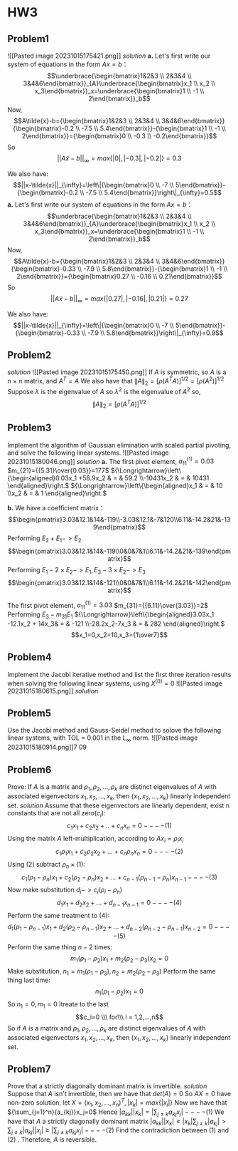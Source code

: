 # HW3
## Problem1
![[Pasted image 20231015175421.png]]
*solution*
**a.**
Let's first write our system of equations in the form $Ax=b$：
$$\underbrace{\begin{bmatrix}1&2&3 \\ 2&3&4 \\ 3&4&6\end{bmatrix}}_{A}\underbrace{\begin{bmatrix}x_1 \\ x_2 \\ x_3\end{bmatrix}}_x=\underbrace{\begin{bmatrix}1 \\ -1 \\ 2\end{bmatrix}}_b$$
Now,
$$A\tilde{x}-b={\begin{bmatrix}1&2&3 \\ 2&3&4 \\ 3&4&6\end{bmatrix}}{\begin{bmatrix}-0.2 \\ -7.5 \\ 5.4\end{bmatrix}}-{\begin{bmatrix}1 \\ -1 \\ 2\end{bmatrix}}={\begin{bmatrix}0 \\ -0.3 \\ -0.2\end{bmatrix}}$$
So
$$||A\tilde{x}-b||_{\infty}=max\{|0|,|-0.3|,|-0.2|\}=0.3$$

We also have:
$$||x-\tilde{x}||_{\infty}=\left\|{\begin{bmatrix}0 \\ -7 \\ 5\end{bmatrix}}-{\begin{bmatrix}-0.2 \\ -7.5 \\ 5.4\end{bmatrix}}\right\|_{\infty}=0.5$$
**a.**
Let's first write our system of equations in the form $Ax=b$：
$$\underbrace{\begin{bmatrix}1&2&3 \\ 2&3&4 \\ 3&4&6\end{bmatrix}}_{A}\underbrace{\begin{bmatrix}x_1 \\ x_2 \\ x_3\end{bmatrix}}_x=\underbrace{\begin{bmatrix}1 \\ -1 \\ 2\end{bmatrix}}_b$$
Now,
$$A\tilde{x}-b={\begin{bmatrix}1&2&3 \\ 2&3&4 \\ 3&4&6\end{bmatrix}}{\begin{bmatrix}-0.33 \\ -7.9 \\ 5.8\end{bmatrix}}-{\begin{bmatrix}1 \\ -1 \\ 2\end{bmatrix}}={\begin{bmatrix}0.27 \\ -0.16 \\ 0.21\end{bmatrix}}$$
So
$$||A\tilde{x}-b||_{\infty}=max\{|0.27|,|-0.16|,|0.21|\}=0.27$$

We also have:
$$||x-\tilde{x}||_{\infty}=\left\|{\begin{bmatrix}0 \\ -7 \\ 5\end{bmatrix}}-{\begin{bmatrix}-0.33 \\ -7.9 \\ 5.8\end{bmatrix}}\right\|_{\infty}=0.9$$

## Problem2
*solution*
![[Pasted image 20231015175450.png]]
If $A$ is symmetric, so $A$ is a n $\times$ n matrix, and $A^T=A$
We also have that ${\left\|A\right\|_2}=[\rho(A^TA)]^{1/2}=[\rho(A^2)]^{1/2}$
Suppose $\lambda$ is the eigenvalue of $A$
so $\lambda^2$ is the eigenvalue of $A^2$
so,
$${\left\|A\right\|_2}=[\rho(A^TA)]^{1/2}$$


## Problem3
Implement the algorithm of Gaussian elimination with scaled partial pivoting, and solve the following linear systems.
![[Pasted image 20231015180046.png]]
*solution*
**a.**
The first pivot element, $a_{11}^{(1)}=0.03$
$m_{21}={{5.31}\over{0.03}}=177$
${\Longrightarrow}\left\{\begin{aligned}0.03x_1 +58.9x_2 & = & 59.2  \\-10431x_2 & = & 10431 \end{aligned}\right.$
${\Longrightarrow}\left\{\begin{aligned}x_1  & = & 10  \\x_2 & = & 1 \end{aligned}\right.$

**b.**
We have a coefficient matrix：
$$\begin{pmatrix}3.03&12.1&14&-119\\-3.03&12.1&-7&120\\6.11&-14.2&21&-139\end{pmatrix}$$
Performing $E_2+E_1->E_2$
$$\begin{pmatrix}3.03&12.1&14&-119\\0&0&7&1\\6.11&-14.2&21&-139\end{pmatrix}$$
Performing $E_1-2{\times}E_2->E_1,E_3-3{\times}E_2->E_3$
$$\begin{pmatrix}3.03&12.1&14&-121\\0&0&7&1\\6.11&-14.2&21&-142\end{pmatrix}$$

The first pivot element, $a_{11}^{(1)}=3.03$
$m_{31}={{6.11}\over{3.03}}=2$
Performing $E_3-m_{31}E_1$
${\Longrightarrow}\left\{\begin{aligned}3.03x_1 -12.1x_2 + 14x_3& = & -121  \\-28.2x_2-7x_3 & = & 282 \end{aligned}\right.$
$$x_1=0,x_2=10,x_3={1\over7}$$




## Problem4
Implement the Jacobi iterative method and list the first three iteration results when solving the following linear systems, using $X^{(0)}=0$
![[Pasted image 20231015180615.png]]
*solution*

## Problem5
Use the Jacobi method and Gauss-Seidel method to solove the following linear systems, with TOL = 0.001 in the $L_{\infty}$ norm.
![[Pasted image 20231015180914.png]]7 09
## Problem6
Prove: If $A$ is a matrix and $\rho_1,\rho_2,...,\rho_k$ are distinct eigenvalues of $A$ with associated eigenvectors $x_1,x_2,...,x_k$, then $\{x_1,x_2,...,x_k\}$ linearly independent set.
*solution*
Assume that these eigenvectors are linearly dependent, exist n constants that are not all zero($c_i$):
$$c_1x_1+c_2x_2+..+c_nx_n=0----(1)$$
Using the matrix $A$ left-multiplication, according to $Ax_i=\rho_ix_i$
$${c_1\rho_1x_1+c_2\rho_2x_2+...+c_n\rho_nx_n=0}----(2)$$
Using (2) subtract $\rho_n\times(1)$:
$$c_1(\rho_1-\rho_n)x_1+c_2(\rho_2-\rho_n)x_2+...+c_{n-1}(\rho_{n-1}-\rho_{n})x_{n-1}----(3)$$
Now make substitution $d_i->c_i(\rho_i-\rho_n)$
$$d_1x_1+d_2x_2+...+d_{n-1}x_{n-1}=0----(4)$$
Perform the same treatment to (4):
$$d_1(\rho_1-\rho_{n-1})x_1+d_2(\rho_2-\rho_{n-1})x_2+...+d_{n-2}(\rho_{n-2}-\rho_{n-1})x_{n-2}=0----(5)$$
Perform the same thing $n-2$ times:
$$m_1(\rho_1-\rho_2)x_1+m_2(\rho_2-\rho_3)x_2=0$$
Make substitution, $n_1=m_1(\rho_1-\rho_3),n_2=m_2(\rho_2-\rho_3)$
Perform the same thing last time:
$$n_1(\rho_1-\rho_2)x_1=0$$
So $n_1=0,m_1=0$
Itreate to the last
$$c_i=0 \\\ for\\\ i = 1,2,...,n$$
So if $A$ is a matrix and $\rho_1,\rho_2,...,\rho_k$ are distinct eigenvalues of $A$ with associated eigenvectors $x_1,x_2,...,x_k$, then $\{x_1,x_2,...,x_k\}$ linearly independent set.



## Problem7
Prove that a strictly diagonally dominant matrix is invertible.
*solution*
Suppose that $A$ isn't invertible, then we have that $det(A)=0$
So $AX=0$ have non-zero solution, let $X=(x_1,x_2,...,x_n)^T,|x_k|=max\{|x_i|\}$
Now we have that ${\sum_{j=1}^n}{a_{kj}}x_j=0$
Hence $|a_{kk}||x_k|=|\sum_{j{\neq}k}a_{kj}x_j|----(1)$
We have that $A$ a strictly diagonally dominant matrix
$|a_{kk}||x_k|\geq|x_k|\sum_{j{\neq}k}|a_{kj}|>\sum_{j{\neq}k}|a_{kj}||x_j|\geq|\sum_{j{\neq}k}a_{kj}x_j|----(2)$
Find the contradiction between (1) and (2) . Therefore, $A$ is reversible.